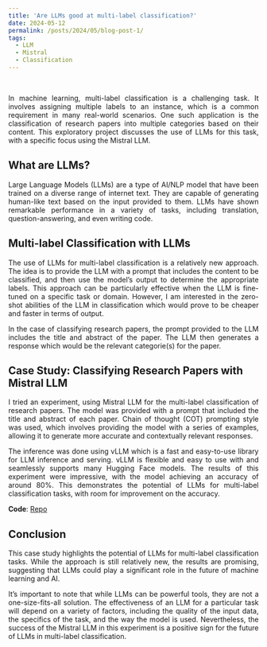 ```yaml
---
title: 'Are LLMs good at multi-label classification?'
date: 2024-05-12
permalink: /posts/2024/05/blog-post-1/
tags:
  - LLM
  - Mistral
  - Classification
---
```

<br />
<p align="justify"> 
In machine learning, multi-label classification is a challenging task. It involves assigning multiple labels to an instance, which is a common requirement in many real-world scenarios. One such application is the classification of research papers into multiple categories based on their content. This exploratory project discusses the use of LLMs for this task, with a specific focus using the Mistral LLM.</p>

What are LLMs?
------
<p align="justify"> 
Large Language Models (LLMs) are a type of AI/NLP model that have been trained on a diverse range of internet text. They are capable of generating human-like text based on the input provided to them. LLMs have shown remarkable performance in a variety of tasks, including translation, question-answering, and even writing code.</p>

Multi-label Classification with LLMs
------
<p align="justify"> 
The use of LLMs for multi-label classification is a relatively new approach. The idea is to provide the LLM with a prompt that includes the content to be classified, and then use the model’s output to determine the appropriate labels. This approach can be particularly effective when the LLM is fine-tuned on a specific task or domain. However, I am interested in the zero-shot abilities of the LLM in classification which would prove to be cheaper and faster in terms of output.</p>
<p align="justify"> 
In the case of classifying research papers, the prompt provided to the LLM includes the title and abstract of the paper. The LLM then generates a response which would be the relevant categorie(s) for the paper.</p>

Case Study: Classifying Research Papers with Mistral LLM
------
<p align="justify"> 
I tried an experiment, using Mistral LLM for the multi-label classification of research papers. The model was provided with a prompt that included the title and abstract of each paper. Chain of thought (COT) prompting style was used, which involves providing the model with a series of examples, allowing it to generate more accurate and contextually relevant responses.</p>
<p align="justify"> 
The inference was done using vLLM which is a fast and easy-to-use library for LLM inference and serving. vLLM is flexible and easy to use with and seamlessly supports many Hugging Face models. The results of this experiment were impressive, with the model achieving an accuracy of around 80%. This demonstrates the potential of LLMs for multi-label classification tasks, with room for improvement on the accuracy.</p>

**Code**: [Repo](https://github.com/emmanuelrajapandian/Advanced-Prompt-Engineering-LLMs/blob/main/Multi-label%20classification%20using%20LLMs.ipynb)

Conclusion
------
<p align="justify"> 
This case study highlights the potential of LLMs for multi-label classification tasks. While the approach is still relatively new, the results are promising, suggesting that LLMs could play a significant role in the future of machine learning and AI.</p>
<p align="justify"> 
It’s important to note that while LLMs can be powerful tools, they are not a one-size-fits-all solution. The effectiveness of an LLM for a particular task will depend on a variety of factors, including the quality of the input data, the specifics of the task, and the way the model is used. Nevertheless, the success of the Mistral LLM in this experiment is a positive sign for the future of LLMs in multi-label classification.</p>
